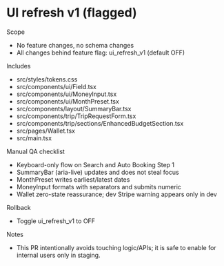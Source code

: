 # UI refresh v1 (flagged)

Scope
- No feature changes, no schema changes
- All changes behind feature flag: ui_refresh_v1 (default OFF)

Includes
- src/styles/tokens.css
- src/components/ui/Field.tsx
- src/components/ui/MoneyInput.tsx
- src/components/ui/MonthPreset.tsx
- src/components/layout/SummaryBar.tsx
- src/components/trip/TripRequestForm.tsx
- src/components/trip/sections/EnhancedBudgetSection.tsx
- src/pages/Wallet.tsx
- src/main.tsx

Manual QA checklist
- Keyboard-only flow on Search and Auto Booking Step 1
- SummaryBar (aria-live) updates and does not steal focus
- MonthPreset writes earliest/latest dates
- MoneyInput formats with separators and submits numeric
- Wallet zero-state reassurance; dev Stripe warning appears only in dev

Rollback
- Toggle ui_refresh_v1 to OFF

Notes
- This PR intentionally avoids touching logic/APIs; it is safe to enable for internal users only in staging.
